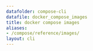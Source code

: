 ```yaml
---
datafolder: compose-cli
datafile: docker_compose_images
title: docker compose images
aliases:
- /compose/reference/images/
layout: cli
---
```


<!--
Sorry, but the contents of this page are automatically generated from
Docker's source code. If you want to suggest a change to the text that appears
here, you'll need to find the string by searching this repo:
https://github.com/docker/compose
-->